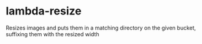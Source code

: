 # lambda-resize
Resizes images and puts them in a matching directory on the given bucket, suffixing them with the resized width
